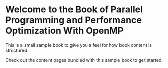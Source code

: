 Welcome to the Book of Parallel Programming and Performance Optimization With OpenMP
============================

This is a small sample book to give you a feel for how book content is
structured.

Check out the content pages bundled with this sample book to get started.
